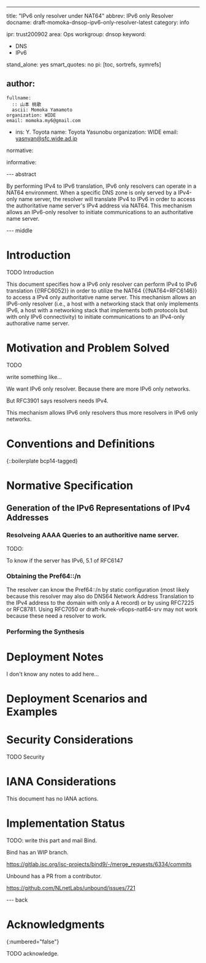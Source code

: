 ---
title: "IPv6 only resolver under NAT64"
abbrev: IPv6 only Resolver
docname: draft-momoka-dnsop-ipv6-only-resolver-latest
category: info

ipr: trust200902
area: Ops
workgroup: dnsop
keyword:
  - DNS
  - IPv6

stand_alone: yes
smart_quotes: no
pi: [toc, sortrefs, symrefs]

author:
 -
    fullname:
      :: 山本 桃歌
      ascii: Momoka Yamamoto
    organization: WIDE
    email: momoka.my6@gmail.com

 -
    ins: Y. Toyota
    name: Toyota Yasunobu
    organization: WIDE
    email: yasnyan@sfc.wide.ad.jp


normative:




informative:





--- abstract

By performing IPv4 to IPv6 translation, IPv6 only resolvers can operate in a NAT64 environment.
When a specific DNS zone is only served by a IPv4-only name server, the resolver will translate IPv4 to IPv6 in order to access the authoritative name server's IPv4 address via NAT64.
This mechanism allows an IPv6-only resolver to initiate communications to an authoritative name server.

--- middle

# Introduction

TODO Introduction

This document specifies how a IPv6 only resolver can perform IPv4 to IPv6 translation {{!RFC6052}} in order to utilize the NAT64 {{!NAT64=RFC6146}} to access a IPv4 only authoritative name server.
This mechanism allows an IPv6-only resolver (i.e., a host with a networking stack that only implements IPv6, a host with a
networking stack that implements both protocols but with only IPv6
connectivity) to initiate communications to an IPv4-only authorative name server.


# Motivation and Problem Solved
TODO

write something like...

We want IPv6 only resolver. Because there are more IPv6 only networks.

But RFC3901 says resolvers needs IPv4.

This mechanism allows IPv6 only resolvers thus more resolvers in IPv6 only networks.

# Conventions and Definitions

{::boilerplate bcp14-tagged}

# Normative Specification

## Generation of the IPv6 Representations of IPv4 Addresses


### Resolveing AAAA Queries to an authoritive name server.
TODO:

To know  if the server has IPv6, 5.1 of RFC6147

### Obtaining the Pref64::/n
The resolver can know the Pref64::/n by static configuration
(most likely because this resolver may also do DNS64 Network Address Translation to the IPv4 address to the domain with only a A record)
or by using RFC7225 or RFC8781.
Using RFC7050 or draft-hunek-v6ops-nat64-srv may not work because these need a resolver to work.


### Performing the Synthesis



# Deployment Notes
I don't know any notes to add here...


# Deployment Scenarios and Examples


# Security Considerations

TODO Security


# IANA Considerations

This document has no IANA actions.

# Implementation Status
TODO: write this part and mail Bind.

Bind has an WIP branch.

https://gitlab.isc.org/isc-projects/bind9/-/merge_requests/6334/commits

Unbound has a PR from a contributor.


https://github.com/NLnetLabs/unbound/issues/721

--- back

# Acknowledgments
{:numbered="false"}

TODO acknowledge.
